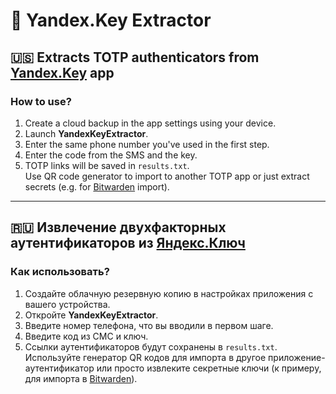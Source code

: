 # 🔑 Yandex.Key Extractor
## 🇺🇸 Extracts TOTP authenticators from [Yandex.Key](https://play.google.com/store/apps/details?id=ru.yandex.key&hl=en&gl=US) app

### How to use?
1. Create a cloud backup in the app settings using your device.
2. Launch **YandexKeyExtractor**.
3. Enter the same phone number you've used in the first step.
4. Enter the code from the SMS and the key.
4. TOTP links will be saved in `results.txt`.<br>Use QR code generator to import to another TOTP app or just extract secrets (e.g. for [Bitwarden](https://bitwarden.com/) import).

---
## 🇷🇺 Извлечение двухфакторных аутентификаторов из [Яндекс.Ключ](https://play.google.com/store/apps/details?id=ru.yandex.key&hl=ru&gl=RU)

### Как использовать?
1. Создайте облачную резервную копию в настройках приложения с вашего устройства.
2. Откройте **YandexKeyExtractor**.
3. Введите номер телефона, что вы вводили в первом шаге.
4. Введите код из СМС и ключ.
5. Ссылки аутентификаторов будут сохранены в `results.txt`.<br>Используйте генератор QR кодов для импорта в другое приложение-аутентификатор или просто извлеките секретные ключи (к примеру, для импорта в [Bitwarden](https://bitwarden.com/)).
